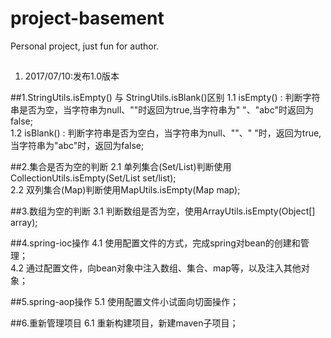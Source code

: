 # project-basement
Personal project, just fun for author.

##
1. 2017/07/10:发布1.0版本

##1.StringUtils.isEmpty() 与 StringUtils.isBlank()区别
1.1 isEmpty() : 判断字符串是否为空，当字符串为null、""时返回为true,当字符串为" "、"abc"时返回为false;<br/>
1.2 isBlank() : 判断字符串是否为空白，当字符串为null、""、" "时，返回为true,当字符串为"abc"时，返回为false;<br/>

##2.集合是否为空的判断
2.1 单列集合(Set/List)判断使用CollectionUtils.isEmpty(Set/List set/list);<br/>
2.2 双列集合(Map)判断使用MapUtils.isEmpty(Map map);<br/>

##3.数组为空的判断
3.1 判断数组是否为空，使用ArrayUtils.isEmpty(Object[] array);<br/>

##4.spring-ioc操作
4.1 使用配置文件的方式，完成spring对bean的创建和管理；<br/>
4.2 通过配置文件，向bean对象中注入数组、集合、map等，以及注入其他对象；<br/>

##5.spring-aop操作
5.1 使用配置文件小试面向切面操作；<br/>

##6.重新管理项目
6.1 重新构建项目，新建maven子项目；<br/>